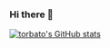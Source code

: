 ### Hi there 👋

[![torbato's GitHub stats](https://github-readme-stats.vercel.app/api?username=torbato&theme=rose_pine)](https://github.com/anuraghazra/github-readme-stats)
<!--
**torbato/torbato** is a ✨ _special_ ✨ repository because its `README.md` (this file) appears on your GitHub profile.

Here are some ideas to get you started:

- 🔭 I’m currently working on ...
- 🌱 I’m currently learning ...
- 👯 I’m looking to collaborate on ...
- 🤔 I’m looking for help with ...
- 💬 Ask me about ...
- 📫 How to reach me: ...
- 😄 Pronouns: ...
- ⚡ Fun fact: ...
-->
